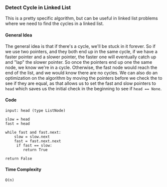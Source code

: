 ### Detect Cycle in Linked List
This is a pretty specific algorithm, but can be useful in linked list problems where we need to find the cycles in a linked list. 

#### General Idea
The general idea is that if there's a cycle, we'll be stuck in it forever. So if we use two pointers, and they both end up in the same cycle, if we have a faster pointer and a slower pointer, the faster one will eventually catch up and "lap" the slower pointer. So once the pointers end up one the same node, we know we're in a cycle. Otherwise, the fast node would reach the end of the list, and we would know there are no cycles. 
We can also do an optimization on the algorithm by moving the pointers before we check the to see if they are equal, as that allows us to set the fast and slow pointers to `head` which saves us the initial check in the beginning to see if `head == None`.

#### Code
```
input: head (type ListNode)

slow = head
fast = head

while fast and fast.next:
    slow = slow.next
    fast = fast.next.next
     if fast == slow:
        return True

return False
```

#### Time Complexity
`O(n)`